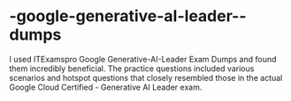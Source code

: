 # -google-generative-aI-leader--dumps
  I used ITExamspro Google Generative-AI-Leader Exam Dumps and found them incredibly beneficial. The practice questions included various scenarios and hotspot questions that closely resembled those in the actual Google Cloud Certified - Generative AI Leader exam.
